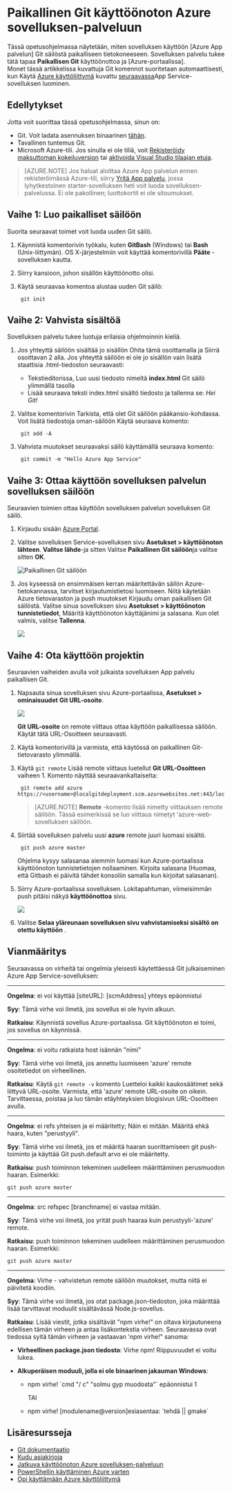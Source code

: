 <properties
    pageTitle="Paikallinen Git käyttöönoton Azure sovelluksen-palveluun"
    description="Opettele käyttöön paikallisessa Git käyttöönoton Azure-sovelluksen palveluun."
    services="app-service"
    documentationCenter=""
    authors="dariagrigoriu"
    manager="wpickett"
    editor="mollybos"/>

<tags
    ms.service="app-service"
    ms.workload="na"
    ms.tgt_pltfrm="na"
    ms.devlang="na"
    ms.topic="article"
    ms.date="06/13/2016"
    ms.author="dariagrigoriu"/>
    
# <a name="local-git-deployment-to-azure-app-service"></a>Paikallinen Git käyttöönoton Azure sovelluksen-palveluun

Tässä opetusohjelmassa näytetään, miten sovelluksen käyttöön [Azure App palvelun] Git säilöstä paikalliseen tietokoneeseen. Sovelluksen palvelu tukee tätä tapaa **Paikallisen Git** käyttöönottoa ja [Azure-portaalissa].  
Monet tässä artikkelissa kuvattuja Git komennot suoritetaan automaattisesti, kun Käytä [Azure käyttöliittymä] kuvattu [seuraavassa](app-service-web-get-started.md)App Service-sovelluksen luominen.

## <a name="prerequisites"></a>Edellytykset

Jotta voit suorittaa tässä opetusohjelmassa, sinun on:

- Git. Voit ladata asennuksen binaarinen [tähän](http://www.git-scm.com/downloads).  
- Tavallinen tuntemus Git.
- Microsoft Azure-tili. Jos sinulla ei ole tiliä, voit [Rekisteröidy maksuttoman kokeiluversion](https://azure.microsoft.com/pricing/free-trial) tai [aktivoida Visual Studio tilaajan etuja](https://azure.microsoft.com/pricing/member-offers/msdn-benefits-details).

>[AZURE.NOTE] Jos haluat aloittaa Azure App palvelun ennen rekisteröimässä Azure-tili, siirry [Yritä App palvelu](http://go.microsoft.com/fwlink/?LinkId=523751), jossa lyhytkestoinen starter-sovelluksen heti voit luoda sovelluksen-palvelussa. Ei ole pakollinen; luottokortit ei ole sitoumukset.  

## <a name="Step1"></a>Vaihe 1: Luo paikalliset säilöön

Suorita seuraavat toimet voit luoda uuden Git säilö.

1. Käynnistä komentorivin työkalu, kuten **GitBash** (Windows) tai **Bash** (Unix-liittymän). OS X-järjestelmiin voit käyttää komentorivillä **Pääte** -sovelluksen kautta.

2. Siirry kansioon, johon sisällön käyttöönotto olisi.

3. Käytä seuraavaa komentoa alustaa uuden Git säilö:

        git init

## <a name="Step2"></a>Vaihe 2: Vahvista sisältöä

Sovelluksen palvelu tukee luotuja erilaisia ohjelmoinnin kieliä. 

1. Jos yhteyttä säilöön sisältää jo sisällön Ohita tämä osoittamalla ja Siirrä osoittavan 2 alla. Jos yhteyttä säilöön ei ole jo sisällön vain lisätä staattisia .html-tiedoston seuraavasti: 

    - Tekstieditorissa, Luo uusi tiedosto nimeltä **index.html** Git säilö ylimmällä tasolla
    - Lisää seuraava teksti index.html sisältö tiedosto ja tallenna se: *Hei Git!*
        
2. Valitse komentorivin Tarkista, että olet Git säilöön pääkansio-kohdassa. Voit lisätä tiedostoja oman-säilöön Käytä seuraava komento:

        git add -A 

4. Vahvista muutokset seuraavaksi säilö käyttämällä seuraava komento:

        git commit -m "Hello Azure App Service"

## <a name="Step3"></a>Vaihe 3: Ottaa käyttöön sovelluksen palvelun sovelluksen säilöön

Seuraavien toimien ottaa käyttöön sovelluksen palvelun sovelluksen Git säilö.

1. Kirjaudu sisään [Azure Portal].

2. Valitse sovelluksen Service-sovelluksen sivu **Asetukset > käyttöönoton lähteen**. **Valitse lähde**-ja sitten Valitse **Paikallinen Git säilöön**ja valitse sitten **OK**.  

    ![Paikallinen Git säilöön](./media/app-service-deploy-local-git/local_git_selection.png)

3. Jos kyseessä on ensimmäisen kerran määritettävän säilön Azure-tietokannassa, tarvitset kirjautumistietosi luomiseen. Niitä käytetään Azure tietovaraston ja push muutokset Kirjaudu oman paikallisen Git säilöstä. Valitse sinua sovelluksen sivu **Asetukset > käyttöönoton tunnistetiedot**, Määritä käyttöönoton käyttäjänimi ja salasana. Kun olet valmis, valitse **Tallenna**.

    ![](./media/app-service-deploy-local-git/deployment_credentials.png)

## <a name="Step4"></a>Vaihe 4: Ota käyttöön projektin

Seuraavien vaiheiden avulla voit julkaista sovelluksen App palvelu paikallisen Git.

1. Napsauta sinua sovelluksen sivu Azure-portaalissa, **Asetukset > ominaisuudet** **Git URL-osoite**.

    ![](./media/app-service-deploy-local-git/git_url.png)

    **Git URL-osoite** on remote viittaus ottaa käyttöön paikallisessa säilöön. Käytät tätä URL-Osoitteen seuraavasti.

2. Käytä komentorivillä ja varmista, että käytössä on paikallinen Git-tietovarasto ylimmällä.

3. Käytä `git remote` Lisää remote viittaus luetellut **Git URL-Osoitteen** vaiheen 1. Komento näyttää seuraavankaltaiselta:

        git remote add azure https://<username>@localgitdeployment.scm.azurewebsites.net:443/localgitdeployment.git         
    > [AZURE.NOTE] **Remote** -komento lisää nimetty viittauksen remote säilöön. Tässä esimerkissä se luo viittaus nimetyt 'azure-web-sovelluksen säilöön.

4. Siirtää sovelluksen palvelu uusi **azure** remote juuri luomasi sisältö.

        git push azure master

    Ohjelma kysyy salasanaa aiemmin luomasi kun Azure-portaalissa käyttöönoton tunnistetietojen nollaaminen. Kirjoita salasana (Huomaa, että Gitbash ei päivitä tähdet konsoliin samalla kun kirjoitat salasanan). 
       
5. Siirry Azure-portaalissa sovelluksen. Lokitapahtuman, viimeisimmän push pitäisi näkyä **käyttöönottoa** sivu. 

    ![](./media/app-service-deploy-local-git/deployment_history.png)

6. Valitse **Selaa yläreunaan sovelluksen sivu vahvistamiseksi sisältö on otettu käyttöön** . 
    
## <a name="Step5"></a>Vianmääritys

Seuraavassa on virheitä tai ongelmia yleisesti käytettäessä Git julkaiseminen Azure App Service-sovelluksen:

****

**Ongelma**: ei voi käyttää [siteURL]: [scmAddress] yhteys epäonnistui

**Syy**: Tämä virhe voi ilmetä, jos sovellus ei ole hyvin alkuun.

**Ratkaisu**: Käynnistä sovellus Azure-portaalissa. Git käyttöönoton ei toimi, jos sovellus on käynnissä. 


****

**Ongelma**: ei voitu ratkaista host isännän "nimi"

**Syy**: Tämä virhe voi ilmetä, jos annettu luomiseen 'azure' remote osoitetiedot on virheellinen.

**Ratkaisu**: Käytä `git remote -v` komento Luetteloi kaikki kaukosäätimet sekä liittyvä URL-osoite. Varmista, että 'azure' remote URL-osoite on oikein. Tarvittaessa, poistaa ja luo tämän etäyhteyksien blogisivun URL-Osoitteen avulla.

****

**Ongelma**: ei refs yhteisen ja ei määritetty; Näin ei mitään. Määritä ehkä haara, kuten "perustyyli".

**Syy**: Tämä virhe voi ilmetä, jos et määritä haaran suorittamiseen git push-toiminto ja käyttää Git push.default arvo ei ole määritetty.

**Ratkaisu**: push toiminnon tekeminen uudelleen määrittäminen perusmuodon haaran. Esimerkki:

    git push azure master

****

**Ongelma**: src refspec [branchname] ei vastaa mitään.

**Syy**: Tämä virhe voi ilmetä, jos yrität push haaraa kuin perustyyli-'azure' remote.

**Ratkaisu**: push toiminnon tekeminen uudelleen määrittäminen perusmuodon haaran. Esimerkki:

    git push azure master

****

**Ongelma**: Virhe - vahvistetun remote säilöön muutokset, mutta niitä ei päivitetä koodiin.

**Syy**: Tämä virhe voi ilmetä, jos otat package.json-tiedoston, joka määrittää lisää tarvittavat moduulit sisältävässä Node.js-sovellus.

**Ratkaisu**: Lisää viestit, jotka sisältävät "npm virhe!" on oltava kirjautuneena edellisen tämän virheen ja antaa lisäkontekstia virheen. Seuraavassa ovat tiedossa syitä tämän virheen ja vastaavan 'npm virhe!" sanoma:

* **Virheellinen package.json tiedosto**: Virhe npm! Riippuvuudet ei voitu lukea.

* **Alkuperäisen moduuli, jolla ei ole binaarinen jakauman Windows**:

    * npm virhe! \`cmd "/ c" "solmu gyp muodosta"\` epäonnistui 1

        TAI

    * npm virhe! [modulename@version]esiasentaa: \`tehdä || gmake\`


## <a name="additional-resources"></a>Lisäresursseja

* [Git dokumentaatio](http://git-scm.com/documentation)
* [Kudu asiakirjoja](https://github.com/projectkudu/kudu/wiki)
* [Jatkuva käyttöönoton Azure sovelluksen-palveluun](app-service-continuous-deployment.md)
* [PowerShellin käyttäminen Azure varten](../powershell-install-configure.md)
* [Opi käyttämään Azure käyttöliittymä](../xplat-cli-install.md)

[Azure sovelluksen-palvelu]: https://azure.microsoft.com/documentation/articles/app-service-changes-existing-services/
[Azure Developer Center]: http://www.windowsazure.com/en-us/develop/overview/
[Azure Portal]: https://portal.azure.com
[Git website]: http://git-scm.com
[Installing Git]: http://git-scm.com/book/en/Getting-Started-Installing-Git
[Azure käyttöliittymä]: https://azure.microsoft.com/en-us/documentation/articles/xplat-cli-azure-resource-manager/

[Using Git with CodePlex]: http://codeplex.codeplex.com/wikipage?title=Using%20Git%20with%20CodePlex&referringTitle=Source%20control%20clients&ProjectName=codeplex
[Quick Start - Mercurial]: http://mercurial.selenic.com/wiki/QuickStart
